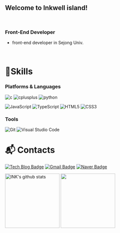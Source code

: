 ## Welcome to Inkwell island!
<br>

### Front-End Developer
- front-end developer in Sejong Univ.
<br>

# 💪Skills
### Platforms & Languages
![c](https://img.shields.io/badge/c-A8B9CC.svg?&style=for-the-badge&logo=c&logoColor=white)
![cplusplus](https://img.shields.io/badge/c++-00599C.svg?&style=for-the-badge&logo=cplusplus&logoColor=white)
![python](https://img.shields.io/badge/python-3776AB.svg?&style=for-the-badge&logo=python&logoColor=white)


![JavaScript](https://img.shields.io/badge/JavaScript-F7DF1E.svg?&style=for-the-badge&logo=JavaScript&logoColor=white)
![TypeScript](https://img.shields.io/badge/TypeScript-3178C6.svg?&style=for-the-badge&logo=TypeScript&logoColor=white)
![HTML5](https://img.shields.io/badge/HTML5-E34F26.svg?&style=for-the-badge&logo=HTML5&logoColor=white)
![CSS3](https://img.shields.io/badge/CSS3-1572B6.svg?&style=for-the-badge&logo=CSS3&logoColor=white)



### Tools
![Git](https://img.shields.io/badge/Git-F05032.svg?&style=for-the-badge&logo=Git&logoColor=white)
![Visual Studio Code](https://img.shields.io/badge/Visual%20Studio%20Code-007ACC.svg?&style=for-the-badge&logo=Visual%20Studio%20Code&logoColor=white)
 
# :mailbox_with_mail: Contacts
[![Tech Blog Badge](http://img.shields.io/badge/-Tech%20blog-black?style=flat-square&logo=github&link=https://velog.io/@anti_mang0/posts)](https://velog.io/@anti_mang0/posts)
[![Gmail Badge](https://img.shields.io/badge/Gmail-d14836?style=flat-square&logo=Gmail&logoColor=white&link=mailto:minkff0826@gmail.com)](mailto:minkff0826@gmail.com)
[![Naver Badge](https://img.shields.io/badge/Naver-03C75A?style=flat-square&logo=Naver&logoColor=white&link=mailto:mkkim9901@naver.com)](mailto:mkkim9901@naver.com)

<a href="https://github.com/INKmin9"><img align="center" style="height:180px" src="https://github-readme-stats.vercel.app/api?username=INKmin9&show_icons=true&include_all_commits=true&theme=outrun&hide_border=true" alt="INK's github stats" /></a>
<a href="https://github.com/INKmin9"><img align="center" style="height:180px" src="https://github-readme-stats.vercel.app/api/top-langs/?username=INKmin9&layout=compact&theme=outrun&hide_border=true" /></a> 
